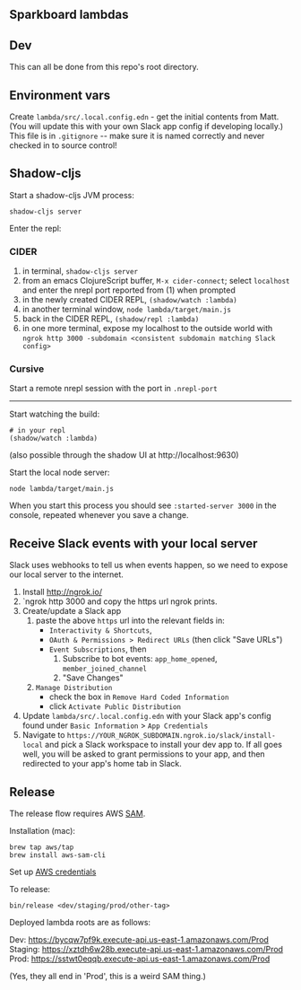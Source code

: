 Sparkboard lambdas
----

## Dev

This can all be done from this repo's root directory.

## Environment vars

Create `lambda/src/.local.config.edn` - get the initial contents from Matt.
(You will update this with your own Slack app config if developing locally.)
This file is in `.gitignore` -- make sure it is named correctly and never
checked in to source control!

## Shadow-cljs

Start a shadow-cljs JVM process:
```
shadow-cljs server
```

Enter the repl:

### CIDER

1. in terminal, `shadow-cljs server`
3. from an emacs ClojureScript buffer, `M-x cider-connect`; select `localhost` and enter the nrepl port reported from (1) when prompted
3. in the newly created CIDER REPL, `(shadow/watch :lambda)`
5. in another terminal window, `node lambda/target/main.js`
6. back in the CIDER REPL, `(shadow/repl :lambda)`
9. in one more terminal, expose my localhost to the outside world with `ngrok http 3000 -subdomain <consistent subdomain matching Slack config>`


### Cursive

Start a remote nrepl session with the port in `.nrepl-port`

----

Start watching the build:

```
# in your repl
(shadow/watch :lambda)
```
(also possible through the shadow UI at http://localhost:9630)

Start the local node server:

```
node lambda/target/main.js
```

When you start this process you should see `:started-server 3000` in the console, repeated
whenever you save a change.

## Receive Slack events with your local server

Slack uses webhooks to tell us when events happen, so we need to expose our local server
to the internet.

1. Install http://ngrok.io/
1. `ngrok http 3000 and copy the https url ngrok prints.
1. Create/update a Slack app
    1. paste the above `https` url into the relevant fields in:
        * `Interactivity & Shortcuts`,
        * `OAuth & Permissions > Redirect URLs` (then click "Save URLs")
        * `Event Subscriptions`, then
            1. Subscribe to bot events: `app_home_opened`, `member_joined_channel`
            2. "Save Changes"
    1. `Manage Distribution`
        - check the box in `Remove Hard Coded Information`
        - click `Activate Public Distribution`
1. Update `lambda/src/.local.config.edn` with your Slack app's config found under `Basic Information` > `App Credentials`
1. Navigate to `https://YOUR_NGROK_SUBDOMAIN.ngrok.io/slack/install-local` and pick a Slack workspace
to install your dev app to. If all goes well, you will be asked to grant permissions to your app,
and then redirected to your app's home tab in Slack.

## Release

The release flow requires AWS [SAM](https://aws.amazon.com/serverless/sam/).

Installation (mac):
```
brew tap aws/tap
brew install aws-sam-cli
```
Set up [AWS credentials](https://docs.aws.amazon.com/serverless-application-model/latest/developerguide/serverless-getting-started-set-up-credentials.html)

To release:
```
bin/release <dev/staging/prod/other-tag>
```

Deployed lambda roots are as follows:

Dev: https://bycqw7pf9k.execute-api.us-east-1.amazonaws.com/Prod
Staging: https://xztdh6w28b.execute-api.us-east-1.amazonaws.com/Prod
Prod: https://sstwt0eqqb.execute-api.us-east-1.amazonaws.com/Prod

(Yes, they all end in 'Prod', this is a weird SAM thing.)
